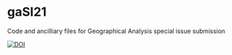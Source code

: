 # gaSI21
Code and ancilliary files for Geographical Analysis special issue submission

[![DOI](https://zenodo.org/badge/437015800.svg)](https://zenodo.org/badge/latestdoi/437015800)
